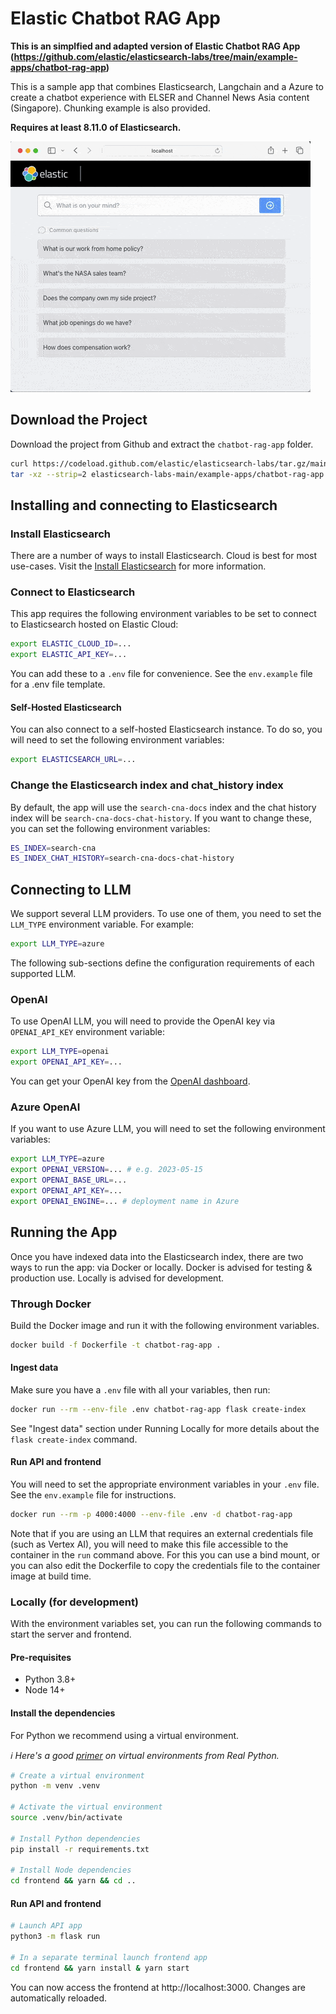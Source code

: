 # Elastic Chatbot RAG App

**This is an simplfied and adapted version of Elastic Chatbot RAG App (https://github.com/elastic/elasticsearch-labs/tree/main/example-apps/chatbot-rag-app)**

This is a sample app that combines Elasticsearch, Langchain and a Azure to create a chatbot experience with ELSER and Channel News Asia content (Singapore). Chunking example is also provided.

**Requires at least 8.11.0 of Elasticsearch.**

![Screenshot of the sample app](./app-demo.gif)

## Download the Project

Download the project from Github and extract the `chatbot-rag-app` folder.

```bash
curl https://codeload.github.com/elastic/elasticsearch-labs/tar.gz/main | \
tar -xz --strip=2 elasticsearch-labs-main/example-apps/chatbot-rag-app
```

## Installing and connecting to Elasticsearch

### Install Elasticsearch

There are a number of ways to install Elasticsearch. Cloud is best for most use-cases. Visit the [Install Elasticsearch](https://www.elastic.co/search-labs/tutorials/install-elasticsearch) for more information.

### Connect to Elasticsearch

This app requires the following environment variables to be set to connect to Elasticsearch hosted on Elastic Cloud:

```sh
export ELASTIC_CLOUD_ID=...
export ELASTIC_API_KEY=...
```

You can add these to a `.env` file for convenience. See the `env.example` file for a .env file template.

#### Self-Hosted Elasticsearch

You can also connect to a self-hosted Elasticsearch instance. To do so, you will need to set the following environment variables:

```sh
export ELASTICSEARCH_URL=...
```

### Change the Elasticsearch index and chat_history index

By default, the app will use the `search-cna-docs` index and the chat history index will be `search-cna-docs-chat-history`. If you want to change these, you can set the following environment variables:

```sh
ES_INDEX=search-cna
ES_INDEX_CHAT_HISTORY=search-cna-docs-chat-history
```

## Connecting to LLM

We support several LLM providers. To use one of them, you need to set the `LLM_TYPE` environment variable. For example:

```sh
export LLM_TYPE=azure
```

The following sub-sections define the configuration requirements of each supported LLM.

### OpenAI

To use OpenAI LLM, you will need to provide the OpenAI key via `OPENAI_API_KEY` environment variable:

```sh
export LLM_TYPE=openai
export OPENAI_API_KEY=...
```

You can get your OpenAI key from the [OpenAI dashboard](https://platform.openai.com/account/api-keys).

### Azure OpenAI

If you want to use Azure LLM, you will need to set the following environment variables:

```sh
export LLM_TYPE=azure
export OPENAI_VERSION=... # e.g. 2023-05-15
export OPENAI_BASE_URL=...
export OPENAI_API_KEY=...
export OPENAI_ENGINE=... # deployment name in Azure
```

## Running the App

Once you have indexed data into the Elasticsearch index, there are two ways to run the app: via Docker or locally. Docker is advised for testing & production use. Locally is advised for development.

### Through Docker

Build the Docker image and run it with the following environment variables.

```sh
docker build -f Dockerfile -t chatbot-rag-app .
```

#### Ingest data

Make sure you have a `.env` file with all your variables, then run:

```sh
docker run --rm --env-file .env chatbot-rag-app flask create-index
```

See "Ingest data" section under Running Locally for more details about the `flask create-index` command.

#### Run API and frontend

You will need to set the appropriate environment variables in your `.env` file. See the `env.example` file for instructions.

```sh
docker run --rm -p 4000:4000 --env-file .env -d chatbot-rag-app
```

Note that if you are using an LLM that requires an external credentials file (such as Vertex AI), you will need to make this file accessible to the container in the `run` command above. For this you can use a bind mount, or you can also edit the Dockerfile to copy the credentials file to the container image at build time.

### Locally (for development)

With the environment variables set, you can run the following commands to start the server and frontend.

#### Pre-requisites

- Python 3.8+
- Node 14+

#### Install the dependencies

For Python we recommend using a virtual environment.

_ℹ️ Here's a good [primer](https://realpython.com/python-virtual-environments-a-primer) on virtual environments from Real Python._

```sh
# Create a virtual environment
python -m venv .venv

# Activate the virtual environment
source .venv/bin/activate

# Install Python dependencies
pip install -r requirements.txt

# Install Node dependencies
cd frontend && yarn && cd ..
```

#### Run API and frontend

```sh
# Launch API app
python3 -m flask run

# In a separate terminal launch frontend app
cd frontend && yarn install & yarn start
```

You can now access the frontend at http://localhost:3000. Changes are automatically reloaded.